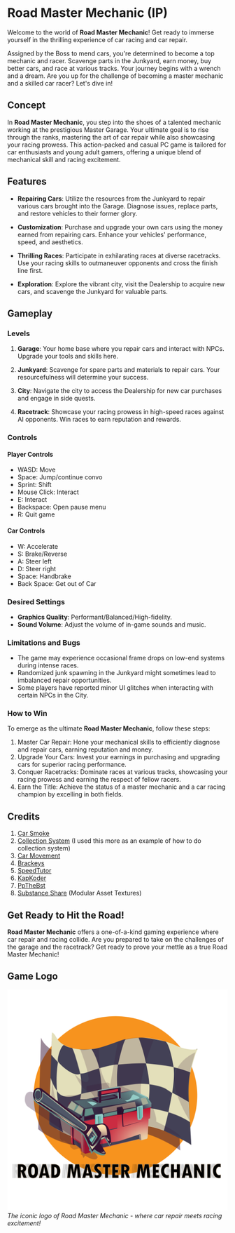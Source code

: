 
# Road Master Mechanic (IP)

Welcome to the world of **Road Master Mechanic**! Get ready to immerse yourself in the thrilling experience of car racing and car repair. 

Assigned by the Boss to mend cars, you're determined to become a top mechanic and racer. Scavenge parts in the Junkyard, earn money, buy better cars, and race at various tracks. Your journey begins with a wrench and a dream. Are you up for the challenge of becoming a master mechanic and a skilled car racer? Let's dive in!

## Concept

In **Road Master Mechanic**, you step into the shoes of a talented mechanic working at the prestigious Master Garage. Your ultimate goal is to rise through the ranks, mastering the art of car repair while also showcasing your racing prowess. This action-packed and casual PC game is tailored for car enthusiasts and young adult gamers, offering a unique blend of mechanical skill and racing excitement.

## Features

- **Repairing Cars**: Utilize the resources from the Junkyard to repair various cars brought into the Garage. Diagnose issues, replace parts, and restore vehicles to their former glory.

- **Customization**: Purchase and upgrade your own cars using the money earned from repairing cars. Enhance your vehicles' performance, speed, and aesthetics.

- **Thrilling Races**: Participate in exhilarating races at diverse racetracks. Use your racing skills to outmaneuver opponents and cross the finish line first.

- **Exploration**: Explore the vibrant city, visit the Dealership to acquire new cars, and scavenge the Junkyard for valuable parts.

## Gameplay

### Levels

1. **Garage**: Your home base where you repair cars and interact with NPCs. Upgrade your tools and skills here.

2. **Junkyard**: Scavenge for spare parts and materials to repair cars. Your resourcefulness will determine your success.

3. **City**: Navigate the city to access the Dealership for new car purchases and engage in side quests.

4. **Racetrack**: Showcase your racing prowess in high-speed races against AI opponents. Win races to earn reputation and rewards.

### Controls

#### Player Controls
- WASD: Move
- Space: Jump/continue convo
- Sprint: Shift
- Mouse Click: Interact
- E: Interact
- Backspace: Open pause menu
- R: Quit game

#### Car Controls
- W: Accelerate
- S: Brake/Reverse
- A: Steer left
- D: Steer right
- Space: Handbrake
- Back Space: Get out of Car

### Desired Settings

- **Graphics Quality**: Performant/Balanced/High-fidelity.
- **Sound Volume**: Adjust the volume of in-game sounds and music.

### Limitations and Bugs

- The game may experience occasional frame drops on low-end systems during intense races.
- Randomized junk spawning in the Junkyard might sometimes lead to imbalanced repair opportunities.
- Some players have reported minor UI glitches when interacting with certain NPCs in the City.

### How to Win

To emerge as the ultimate **Road Master Mechanic**, follow these steps:

1. Master Car Repair: Hone your mechanical skills to efficiently diagnose and repair cars, earning reputation and money.
2. Upgrade Your Cars: Invest your earnings in purchasing and upgrading cars for superior racing performance.
3. Conquer Racetracks: Dominate races at various tracks, showcasing your racing prowess and earning the respect of fellow racers.
4. Earn the Title: Achieve the status of a master mechanic and a car racing champion by excelling in both fields.

## Credits

1. [Car Smoke](https://www.freepik.com/free-photos-vectors/fog-texture)
2. [Collection System](https://www.freepik.com/free-photos-vectors/fog-texture) (I used this more as an example of how to do collection system)
3. [Car Movement](https://www.youtube.com/watch?v=QQs9MWLU_tU&t=3s&ab_channel=b3agz)
4. [Brackeys](https://www.youtube.com/@Brackeys)
5. [SpeedTutor](https://www.youtube.com/@SpeedTutor)
6. [KapKoder](https://www.youtube.com/@kapcoder9089)
7. [PpTheBst](https://www.youtube.com/@PpTheBest)
8. [Substance Share](https://substance3d.adobe.com/community-assets?assetType=substanceMaterial&ca=metal) (Modular Asset Textures)

## Get Ready to Hit the Road!

**Road Master Mechanic** offers a one-of-a-kind gaming experience where car repair and racing collide. Are you prepared to take on the challenges of the garage and the racetrack? Get ready to prove your mettle as a true Road Master Mechanic!

## Game Logo

![Road Master Mechanic Logo](images/logo.png)
*The iconic logo of Road Master Mechanic - where car repair meets racing excitement!*
